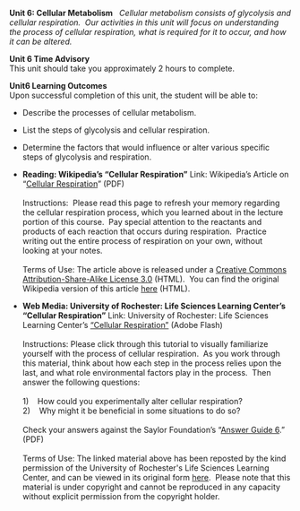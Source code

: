 **Unit 6: Cellular Metabolism** <span id="6"></span> 
*Cellular metabolism consists of glycolysis and cellular respiration. 
Our activities in this unit will focus on understanding the process of
cellular respiration, what is required for it to occur, and how it can
be altered.*

**Unit 6 Time Advisory**  
This unit should take you approximately 2 hours to complete.

**Unit6 Learning Outcomes**  
Upon successful completion of this unit, the student will be able to:  
-   Describe the processes of cellular metabolism.
-   List the steps of glycolysis and cellular respiration.
-   Determine the factors that would influence or alter various specific
    steps of glycolysis and respiration.

-   **Reading: Wikipedia’s “Cellular Respiration”**
    Link: Wikipedia’s Article on “[Cellular
    Respiration](http://www.saylor.org/site/wp-content/uploads/2011/03/Cellular-respiration-.pdf)” (PDF)  
        
     Instructions:  Please read this page to refresh your memory
    regarding the cellular respiration process, which you learned about
    in the lecture portion of this course.  Pay special attention to the
    reactants and products of each reaction that occurs during
    respiration.  Practice writing out the entire process of respiration
    on your own, without looking at your notes.  
        
     Terms of Use: The article above is released under a [Creative
    Commons Attribution-Share-Alike License
    3.0](http://creativecommons.org/licenses/by-sa/3.0/) (HTML).  You
    can find the original Wikipedia version of this article
    [here](http://en.wikipedia.org/wiki/Cellular_respiration) (HTML).

-   **Web Media: University of Rochester: Life Sciences Learning
    Center’s “Cellular Respiration”**
    Link: University of Rochester: Life Sciences Learning Center’s
    [“Cellular
    Respiration”](http://www.saylor.org/content/general/cellular_respiration.swf) (Adobe
    Flash)  
        
     Instructions: Please click through this tutorial to visually
    familiarize yourself with the process of cellular respiration.  As
    you work through this material, think about how each step in the
    process relies upon the last, and what role environmental factors
    play in the process.  Then answer the following questions:  
        
     1)    How could you experimentally alter cellular respiration?  
     2)    Why might it be beneficial in some situations to do so?  
        
     Check your answers against the Saylor Foundation’s “[Answer Guide
    6](http://www.saylor.org/site/wp-content/uploads/2011/05/BIO101LAB-AG6-FINAL.pdf).”
    (PDF)  
        
     Terms of Use: The linked material above has been reposted by the
    kind permission of the University of Rochester's Life Sciences
    Learning Center, and can be viewed in its original form
    [here](http://lifesciences.envmed.rochester.edu/movies/respiration.swf).
     Please note that this material is under copyright and cannot be
    reproduced in any capacity without explicit permission from the
    copyright holder. 


